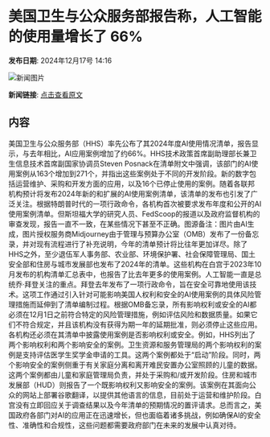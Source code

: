 # 美国卫生与公众服务部报告称，人工智能的使用量增长了 66%

**发布日期**: 2024年12月17号 14:16

![新闻图片](https://pic.chinaz.com/picmap/202304251756311752_2.jpg)

**新闻链接**: [点击查看原文](https://www.aibase.com/zh/news/14026)

## 内容

美国卫生与公众服务部（HHS）率先公布了其2024年度AI使用情况清单，报告显示，与去年相比，AI应用案例增加了约66%。HHS技术政策首席副助理部长兼卫生信息技术首席副国家协调员Steven Posnack在清单附文中强调，该部门的AI使用案例从163个增加到271个，并指出这些案例处于不同的开发阶段。新的数字包括运营维护、采购和开发方面的应用，以及16个已停止使用的案例。随着各联邦机构预计将发布2024年新的和扩展的AI使用案例清单，该清单的发布也引发了广泛关注。根据特朗普时代的一项行政命令，各机构首次被要求发布年度和公开的AI使用案例清单。但斯坦福大学的研究人员、FedScoop的报道以及政府监督机构的审查发现，报告一直不一致，在某些情况下甚至不正确。图源备注：图片由AI生成，图片授权服务商Midjourney由于管理与预算办公室（OMB）发布了一份备忘录，并对现有流程进行了补充说明，今年的清单预计将比往年更加详尽。除了HHS之外，至少退伍军人事务部、农业部、环境保护署、社会保障管理局、国土安全部和住房与城市发展部也发布了2024年的清单。这些机构在白宫于2023年10月发布的机构清单汇总表中，也报告了比去年更多的使用案例。人工智能一直是总统乔·拜登关注的重点。拜登去年发布了一项行政命令，旨在安全可靠地使用该技术。这项工作通过引入针对可能影响美国人权利和安全的AI使用案例的具体风险管理措施而延伸到了清单编制过程。根据OMB备忘录，所有影响权利或安全的AI都必须在12月1日之前符合特定的风险管理措施，例如评估风险和数据质量。如果它们不符合规定，并且该机构没有获得为期一年的延期批准，则必须停止这些应用。各机构还必须在其清单中披露使用案例是否影响权利或安全。例如，HHS列出了两个影响权利和两个影响安全的案例。卫生资源和服务管理局的两个影响权利的案例是支持评估医学生奖学金申请的工具。这两个案例都处于“启动”阶段。同时，两个影响安全的案例侧重于有关家庭分离和离开难民安置办公室照顾的儿童的数据。这两个案例都由儿童和家庭管理局负责，并处于采购和/或开发阶段。住房和城市发展部（HUD）则报告了一个既影响权利又影响安全的案例。该案例在其面向公众的网站上部署谷歌翻译，以提供其他语言的信息，目前处于运营和维护阶段。白宫没有立即回应关于调查结果以及今年清单的预期情况的置评请求。总而言之，美国政府各部门对AI的应用正在迅速增长，但也面临着诸多挑战，例如确保AI的安全性、准确性和合规性，这些问题都需要政府部门在未来的发展中认真对待。
